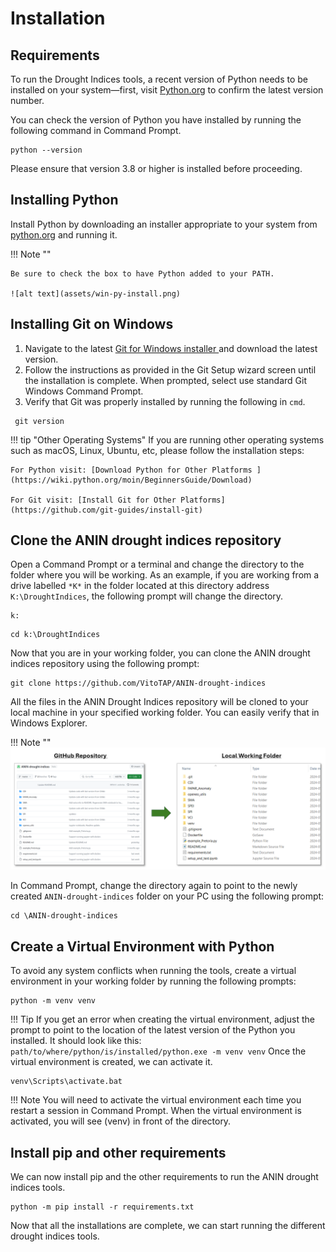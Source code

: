 # Installation

## Requirements
To run the Drought Indices tools, a recent version of Python needs to be installed on your system—first, visit [Python.org](https://www.python.org/) to confirm the latest version number. 

You can check the version of Python you have installed by running the following command in Command Prompt.
```
python --version
```
Please ensure that version 3.8 or higher is installed before proceeding. 

## Installing Python
Install Python by downloading an installer appropriate to your system from [python.org](https://www.python.org/)  and running it.

!!! Note ""

    Be sure to check the box to have Python added to your PATH.

    ![alt text](assets/win-py-install.png)

## Installing Git on Windows
1. Navigate to the latest [Git for Windows installer ](https://gitforwindows.org/)and download the latest version.
2. Follow the instructions as provided in the Git Setup wizard screen until the installation is complete. When prompted, select use standard Git Windows Command Prompt.
3. Verify that Git was properly installed by running the following in `cmd`.
   
```
 git version
``` 

!!! tip "Other Operating Systems"
    If you are running other operating systems such as macOS, Linux, Ubuntu, etc, please follow the installation steps:

    For Python visit: [Download Python for Other Platforms ](https://wiki.python.org/moin/BeginnersGuide/Download)

    For Git visit: [Install Git for Other Platforms](https://github.com/git-guides/install-git)

## Clone the ANIN drought indices repository
Open a Command Prompt or a terminal and change the directory to the folder where you will be working. As an example, if you are working from a drive labelled `*K*` in the folder located at this directory address `K:\DroughtIndices`, the following prompt will change the directory.

```
k:
```
```
cd k:\DroughtIndices
```

Now that you are in your working folder, you can clone the ANIN drought indices repository using the following prompt:
```
git clone https://github.com/VitoTAP/ANIN-drought-indices
```
All the files in the ANIN Drought Indices repository will be cloned to your local machine in your specified working folder. You can easily verify that in Windows Explorer. 

!!! Note ""
    ![alt text](assets/Online2Local.PNG)

In Command Prompt, change the directory again to point to the newly created `ANIN-drought-indices` folder on your PC using the following prompt:
``` 
cd \ANIN-drought-indices
```
## Create a Virtual Environment with Python
To avoid any system conflicts when running the tools, create a virtual environment in your working folder by running the following prompts:

``` 
python -m venv venv
```
!!! Tip
    If you get an error when creating the virtual environment, adjust the prompt to point to the location of the latest version of the Python you installed. It should look like this:
    ```
    path/to/where/python/is/installed/python.exe -m venv venv
    ```
Once the virtual environment is created, we can activate it.
``` 
venv\Scripts\activate.bat
```
!!! Note
    You will need to activate the virtual environment each time you restart a session in Command Prompt. When the virtual environment is activated, you will see (venv) in front of the directory.

## Install pip and other requirements
We can now install pip and the other requirements to run the ANIN drought indices tools.

```
python -m pip install -r requirements.txt
```
Now that all the installations are complete, we can start running the different drought indices tools.